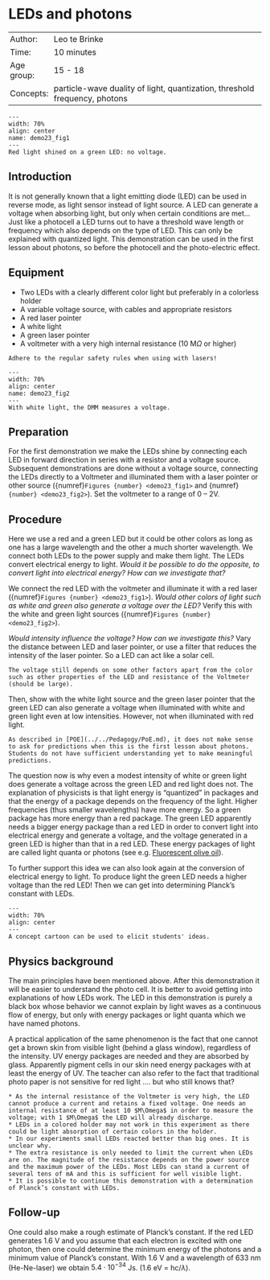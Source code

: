 # LEDs and photons

<table style="width: 100%; border-collapse: collapse; border: none;">
    <tr style="background-color: var(--background-color);">  
        <td style="text-align: left; padding: 3px; border: none; color: var(--text-color)">Author:</td>
        <td style="text-align: left; padding: 3px; border: none; color: var(--text-color)">Leo te Brinke</td>
    </tr>
    <tr style="background-color: var(--background-color);"> 
        <td style="text-align: left; padding: 3px; border: none; color: var(--text-color)">Time:</td>
        <td style="text-align: left; padding: 3px; border: none; color: var(--text-color)">10 minutes</td>
    </tr>
    <tr style="background-color: var(--background-color);"> 
        <td style="text-align: left; padding: 3px; border: none; color: var(--text-color)">Age group:</td>
        <td style="text-align: left; padding: 3px; border: none; color: var(--text-color)">15 - 18</td>
    </tr>
    <tr style="background-color: var(--background-color);"> 
        <td style="text-align: left; padding: 3px; border: none; color: var(--text-color)">Concepts:</td>
        <td style="text-align: left; padding: 3px; border: none; color: var(--text-color)">particle-wave duality of light, quantization, threshold frequency, photons</td>
    </tr>
</table>

```{figure} demo23_figure1.jpg
---
width: 70%
align: center
name: demo23_fig1
---
Red light shined on a green LED: no voltage.
``` 

## Introduction
It is not generally known that a light emitting diode (LED) can be used in reverse mode, as light sensor instead of light source. A LED can generate a voltage when absorbing light, but only when certain conditions are met... Just like a photocell a LED turns out to have a threshold wave length or frequency which also depends on the type of LED. This can only be explained with quantized light. This demonstration can be used in the first lesson about photons, so before the photocell and the photo-electric effect. 

## Equipment
* Two LEDs with a clearly different color light but preferably in a colorless holder
* A variable voltage source, with cables and appropriate resistors
* A red laser pointer
* A white light
* A green laser pointer
* A voltmeter with a very high internal resistance (10 M$\Omega$ or higher)

```{warning}
Adhere to the regular safety rules when using with lasers!
```

```{figure} demo23_figure2.jpg
---
width: 70%
align: center
name: demo23_fig2
---
With white light, the DMM measures a voltage.
``` 

## Preparation
For the first demonstration we make the LEDs shine by connecting each LED in forward direction in series with a resistor and a voltage source. Subsequent demonstrations are done without a voltage source, connecting  the LEDs directly to a Voltmeter and illuminated them with a laser pointer or other source ({numref}`Figures {number} <demo23_fig1>` and {numref}`{number} <demo23_fig2>`). Set the voltmeter to a range of 0 – 2V.

## Procedure
Here we use a red and a green LED but it could be other colors as long as one has a large wavelength and the other a much shorter wavelength. We connect both LEDs to the power supply and make them light. The LEDs convert electrical energy to light. *Would it be possible to do the opposite, to convert light into electrical energy? How can we investigate that?*

We connect the red LED with the voltmeter and illuminate it with a red laser ({numref}`Figures {number} <demo23_fig1>`). *Would other colors of light such as white and green also generate a voltage over the LED?* Verify this with the white and green light sources ({numref}`Figures {number} <demo23_fig2>`).

*Would intensity influence the voltage? How can we investigate this?* Vary the distance between LED and laser pointer, or use a filter that reduces the intensity of the laser pointer. So a LED can act like a solar cell. 

```{note}
The voltage still depends on some other factors apart from the color such as other properties of the LED and resistance of the Voltmeter (should be large).
```

Then, show with the white light source and the green laser pointer that the green LED can also generate a voltage when illuminated with white and green light even at low intensities. However, not when illuminated with red light. 

```{tip}
As described in [POE](../../Pedagogy/PoE.md), it does not make sense to ask for predictions when this is the first lesson about photons. Students do not have sufficient understanding yet to make meaningful predictions.
```

The question now is why even a modest intensity of white or green light does generate a voltage across the green LED and red light does not. The explanation of physicists is that light energy is “quantized” in packages and that the energy of a package depends on the frequency of the light. Higher frequencies (thus smaller wavelengths) have more energy. So a green package has more energy than a red package. The green LED apparently needs a bigger energy package than a red LED in order to convert light into electrical energy and generate a voltage, and the voltage generated in a green LED is higher than that in a red LED. These energy packages of light are called light quanta or photons (see e.g. [Fluorescent olive oil](../demo87/demo87.md)).

To further support this idea we can also look again at the conversion of electrical energy to light. To produce light the green LED needs a higher voltage than the red LED! Then we can get into determining Planck’s constant with LEDs.

```{figure} demo23_figure3.png
---
width: 70%
align: center
---
A concept cartoon can be used to elicit students' ideas.
``` 

## Physics background
The main principles have been mentioned above. After this demonstration it will be easier to understand the photo cell. It is better to avoid getting into explanations of how LEDs work. The LED in this demonstration is purely a black box whose behavior we cannot explain by light waves as a continuous flow of energy, but only with energy packages or light quanta which we have named photons.

A practical application of the same phenomenon is the fact that one cannot get a brown skin from visible light (behind a glass window), regardless of the intensity. UV energy packages are needed and they are absorbed by glass. Apparently pigment cells in our skin need energy packages with at least the energy of UV. The teacher can also refer to the fact that traditional photo paper is not sensitive for red light .... but who still knows that?

```{tip}
* As the internal resistance of the Voltmeter is very high, the LED cannot produce a current and retains a fixed voltage. One needs an internal resistance of at least 10 $M\Omega$ in order to measure the voltage; with 1 $M\Omega$ the LED will already discharge.
* LEDs in a colored holder may not work in this experiment as there could be light absorption of certain colors in the holder. 
* In our experiments small LEDs reacted better than big ones. It is unclear why.
* The extra resistance is only needed to limit the current when LEDs are on. The magnitude of the resistance depends on the power source and the maximum power of the LEDs. Most LEDs can stand a current of several tens of mA and this is sufficient for well visible light.
* It is possible to continue this demonstration with a determination of Planck’s constant with LEDs.
```

## Follow-up
One could also make a rough estimate of Planck’s constant. If the red LED generates $1.6$ V and you assume that each electron is excited with one photon, then one could determine the minimum energy of the photons and a minimum value of Planck’s constant. With $1.6$ V and a wavelength of $633$ nm (He-Ne-laser) we obtain $5.4\cdot 10^{-34}$ Js.  ($1.6$ eV = hc/$\lambda$).

